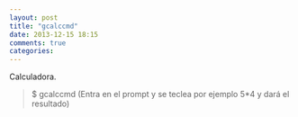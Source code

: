 ```yaml
---
layout: post
title: "gcalccmd"
date: 2013-12-15 18:15
comments: true
categories: 
---
```

Calculadora.

>$ gcalccmd (Entra en el prompt y se teclea por ejemplo 5*4 y dará el resultado)

